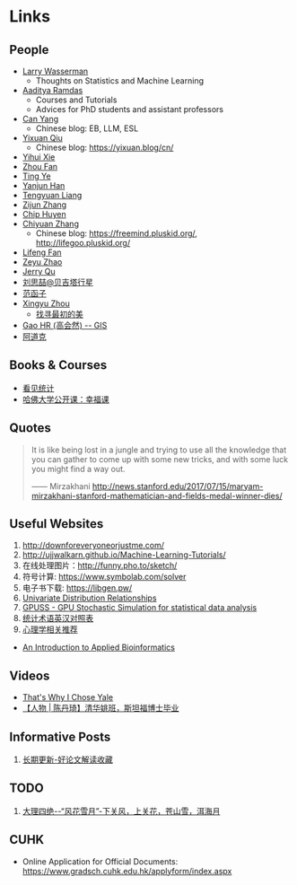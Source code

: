 # Links

## People

- [Larry Wasserman](https://normaldeviate.wordpress.com/)
    - Thoughts on Statistics and Machine Learning
- [Aaditya Ramdas](https://www.stat.cmu.edu/~aramdas/)
    - Courses and Tutorials
    - Advices for PhD students and assistant professors
- [Can Yang](https://sites.google.com/site/eeyangc/biography)
    - Chinese blog: EB, LLM, ESL
- [Yixuan Qiu](http://statr.me/)
    - Chinese blog: <https://yixuan.blog/cn/>
- [Yihui Xie](https://yihui.org/)
- [Zhou Fan](http://www.stat.yale.edu/~zf59)
- [Ting Ye](https://sites.google.com/view/tingye/home)
- [Yanjun Han](https://web.stanford.edu/~yjhan/index.html)
- [Tengyuan Liang](https://tyliang.github.io/Tengyuan.Liang/)
- [Zijun Zhang](https://zj-zhang.github.io/)
- [Chip Huyen](https://huyenchip.com/)
- [Chiyuan Zhang](http://pluskid.org)
    - Chinese blog: <https://freemind.pluskid.org/>, <http://lifegoo.pluskid.org/>
- [Lifeng Fan](https://lifengfan.github.io/fanrenxiaosa/)
- [Zeyu Zhao](http://zzeyu.com/en/)
- [Jerry Qu](https://imququ.com/)
- [刘思喆@贝吉塔行星](http://www.bjt.name/)
- [范函子](https://skylinchern.wordpress.com/)
- [Xingyu Zhou](https://xingyuzhou.org/)
    - [找寻最初的美](https://blog.csdn.net/mike190267481)
- [Gao HR (高会然) -- GIS](http://gaohr.win/About.html###)
- [阿道克](https://www.douban.com/people/36849435/)

## Books & Courses

- [看见统计](https://seeing-theory.brown.edu/)
- [哈佛大学公开课：幸福课](http://open.163.com/special/positivepsychology/)

## Quotes

> It is like being lost in a jungle and trying to use all the knowledge that you can gather to come up with some new tricks, and with some luck you might find a way out.
>
> —— Mirzakhani <http://news.stanford.edu/2017/07/15/maryam-mirzakhani-stanford-mathematician-and-fields-medal-winner-dies/>

## Useful Websites

1. <http://downforeveryoneorjustme.com/>
2. <http://ujjwalkarn.github.io/Machine-Learning-Tutorials/>
3. 在线处理图片：<http://funny.pho.to/sketch/>
4. 符号计算: <https://www.symbolab.com/solver>
5. 电子书下载: <https://libgen.pw/>
6. [Univariate Distribution Relationships](http://www.math.wm.edu/~leemis/chart/UDR/UDR.html)
7. [GPUSS - GPU Stochastic Simulation for statistical data analysis](http://www.oxford-man.ox.ac.uk/gpuss/)
8.  [统计术语英汉对照表](https://wiki.mbalib.com/wiki/%E7%BB%9F%E8%AE%A1%E6%9C%AF%E8%AF%AD%E8%8B%B1%E6%B1%89%E5%AF%B9%E7%85%A7%E8%A1%A8)
9.  [心理学相关推荐](https://www.lijinzhang.xyz/blog_181226_psycho.html)

- [An Introduction to Applied Bioinformatics](http://readiab.org/)

## Videos

- [That's Why I Chose Yale](https://www.youtube.com/watch?v=tGn3-RW8Ajk)
- [【人物 | 陈丹琦】清华姚班，斯坦福博士毕业](https://www.bilibili.com/video/av45038361/?spm_id_from=333.788.videocard.3)

## Informative Posts

1. [长期更新-好论文解读收藏](https://zhuo931077127.github.io/2019/04/28/paper-unscramble/#more)


## TODO

1. [大理四绝--“风花雪月”-下关风，上关花，苍山雪，洱海月](http://blog.renren.com/share/233858640/14238327117)

<!--
## TODO

### Google Summer Of Code 2018

Experiences

1. http://yonghaowu.github.io/2016/12/09/GSoCLife/
2. https://www.zhihu.com/question/20979544
3. http://gaocegege.com/Blog/%E9%9A%8F%E7%AC%94/apply-gsoc

Past Organizations

1. https://summerofcode.withgoogle.com/archive/2017/organizations/

Apply

https://developers.google.com/open-source/gsoc/
-->

## CUHK

- Online Application for Official Documents: <https://www.gradsch.cuhk.edu.hk/applyform/index.aspx>

<!-- ## 有用但希望不会用到的网站

1. [中国医院及专科声誉排行榜](http://www.fudanmed.com/institute/news222.aspx) -->
